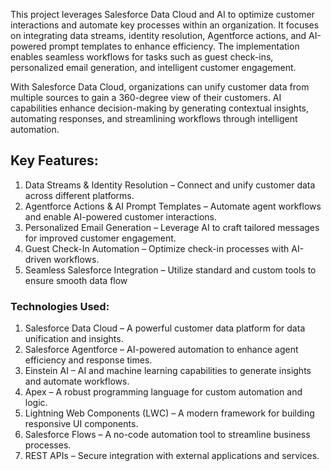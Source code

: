 This project leverages Salesforce Data Cloud and AI to optimize customer interactions and automate key processes within an organization. It focuses on integrating data streams, identity resolution, Agentforce actions, and AI-powered prompt templates to enhance efficiency. The implementation enables seamless workflows for tasks such as guest check-ins, personalized email generation, and intelligent customer engagement.

With Salesforce Data Cloud, organizations can unify customer data from multiple sources to gain a 360-degree view of their customers. AI capabilities enhance decision-making by generating contextual insights, automating responses, and streamlining workflows through intelligent automation.

## Key Features:
1)  Data Streams & Identity Resolution –  Connect and unify customer data across different platforms.
2) Agentforce Actions & AI Prompt Templates –  Automate agent workflows and enable AI-powered customer interactions.
3) Personalized Email Generation –  Leverage AI to craft tailored messages for improved customer engagement.
4) Guest Check-In Automation –  Optimize check-in processes with AI-driven workflows.
5) Seamless Salesforce Integration  –  Utilize standard and custom tools to ensure smooth data flow
### Technologies Used:
1) Salesforce Data Cloud – A powerful customer data platform for data unification and insights.
2) Salesforce Agentforce – AI-powered automation to enhance agent efficiency and response times.
3) Einstein AI – AI and machine learning capabilities to generate insights and automate workflows.
4) Apex – A robust programming language for custom automation and logic.
5) Lightning Web Components (LWC) – A modern framework for building responsive UI components.
6) Salesforce Flows – A no-code automation tool to streamline business processes.
7) REST APIs – Secure integration with external applications and services.

